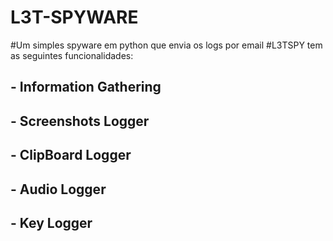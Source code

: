 # L3T-SPYWARE
#Um simples spyware em python que envia os logs por email
#L3TSPY tem as seguintes funcionalidades:
##   - Information Gathering
##   - Screenshots Logger
##   - ClipBoard Logger
##   - Audio Logger
##   - Key Logger
